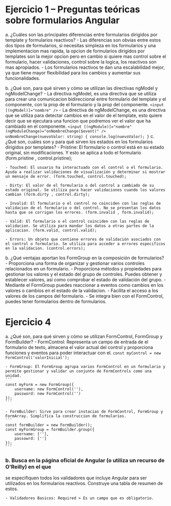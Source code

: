 # Ejercicio 1 – Preguntas teóricas sobre formularios Angular
a. ¿Cuáles son las principales diferencias entre formularios dirigidos por template y formularios reactivos?
    - Las diferencias son obvias entre estos dos tipos de formularios, si necesitas simpleza en los formularios y una implementacion mas rapida, la opcion de formularios dirigidos por templates son la mejor opcion
        pero en cambio si quiere mas control sobre el formulario, hacer validaciones, control sobre la logica, los reactivos son mas apropiados.
    - Los formularios reactivos te dan una escalabilidad mejor, ya que tiene mayor flexibilidad para los cambios y aumentar sus funcionalidades.

b. ¿Qué son, para qué sirven y cómo se utilizan las directivas ngModel y
ngModelChange?
    - La directiva ngModel, es una directiva que se utiliza para crear una comunicacion bidireccional entre formulario del template y el componente, con la prop de el formulario y la prop del componente.
    ```
    <input [(ngModel)]="nombre" />
    ```
    - La directiva de ngModelChange, es una directiva que se utiliza para detectar cambios en el valor de el template, esto quiere decir que se ejecutara una funcion que podremos ver el valor que ha cambiado en el componente.
        ```
        <input [(ngModule)]="nombre" (ngModuleChange)="onNombreChange($event)" />
        onNombreChange(nuevoValor: string) {
            console.log(nuevoValor);
        }
        ```
c. ¿Qué son, cuáles son y para qué sirven los estados en los formularios dirigidos
por templates?
    - Pristine: El formulario o control está en su estado original, sin modificaciones. Y esto se aplica a todo  el formulario (form.pristine , control.pristine);

    - Touched: El usuario ha interactuado con el control o el formulario. Ayuda a realizar validaciones de visualización y determinar si mostrar un mensaje de error. (form.touched, control.touched);

    - Dirty: El valor de el formulario o del control a cambiado de su estado original. Se utiliza para hacer validaciones cuando los valores cambian (form.dirty , control.dirty);

    - Invalid: El formulario o el control no coinciden con las reglas de validacion de el formulario o del control. No se presentan los datos hasta que se corrigan los errores. (form.invalid , form.invalid);

    - Valid: El formulario o el control coinciden con las reglas de validacion. Se utiliza para mandar los datos a otras partes de la aplicacion. (form.valid, control.valid);

    - Errors: Un objeto que contiene errores de validación asociados con el control o formulario. Se utiliza para acceder a errores especificos en la validacion. (control.errors);

b. ¿Qué ventajas aportan los FormGroup en la composición de formularios?
    - Proporciona una forma de organizar y gestionar varios controles relacionados en un formulario.
        -  Proporciona métodos y propiedades para gestionar los valores y el estado del grupo de controles. Puedes obtener y establecer valores, así como comprobar el estado de validación del grupo.
        - Mediante el FormGroup puedes reaccionar a eventos como cambios en los valores o cambios en el estado de la validacion.
        - Facilita el acceso a los valores de los campos del formulario.
        - Se integra bien con el FormControl, puedes tener formularios dentro de formularios.


# Ejercicio 4

a. ¿Qué son, para qué sirven y cómo se utilizan FormControl, FormGroup y
FormBuilder?
    - FormControl: Representa un campo de entrada de el formulario de texto, almacena el valor actual del control y proporciona funciones y eventos para poder
    interactuar con el.
    ```
    const myControl = new FormControl('valorInicial');
    ```

    - FormGroup: El FormGroup agrupa varios FormControl en un formulario y permite gestionar y validar un conjunto de FormControls como una unidad.
    ```
    const myForm = new FormGroup({
        username: new FormControl(''),
        password: new FormControl('')
    });
    ```

    - FormBuilder: Sirve para crear instacias de FormControl, FormGroup y FormArray. Simplifica la construccion de formularios.
    ```
    const formBuilder = new FormBuilder();
    const myFormGroup = formBuilder.group({
        username: [''],
        passowrd: ['']
    });
    ```

### b. Busca en la página oficial de Angular (o utiliza un recurso de O’Reilly) en el que
se especifiquen todos los validadores que incluye Angular para ser utilizados en
los formularios reactivos. Construye una tabla de resumen de estos.

    - Validadores Basicos: Required > Es un campo que es obligatorio.